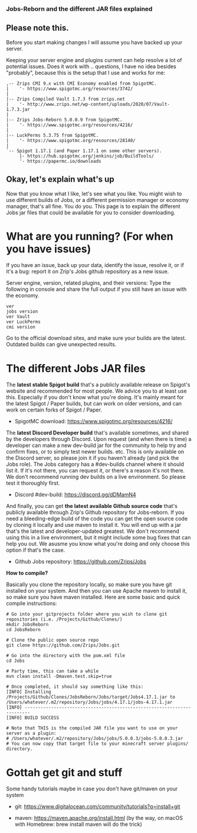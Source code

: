 ### Jobs-Reborn and the different JAR files explained

## Please note this.

Before you start making changes I will assume you have backed up your server.

Keeping your server engine and plugins current can help resolve a lot of potential issues. Does it work with .. questions, I have no idea besides "probably", because this is the setup that I use and works for me:

```
,-- Zrips CMI 9.x with CMI Economy enabled from SpigotMC.
|    '- https://www.spigotmc.org/resources/3742/
|
|-- Zrips Compiled Vault 1.7.3 from zrips.net
|    '- http://www.zrips.net/wp-content/uploads/2020/07/Vault-1.7.3.jar
|
|-- Zrips Jobs-Reborn 5.0.0.9 from SpigotMC.
|    '- https://www.spigotmc.org/resources/4216/
| 
|-- LuckPerms 5.3.75 from SpigotMC.
|    '- https://www.spigotmc.org/resources/28140/
|
`-- Spigot 1.17.1 (and Paper 1.17.1 on some other servers).
     |- https://hub.spigotmc.org/jenkins/job/BuildTools/
     '- https://papermc.io/downloads
```

## Okay, let's explain what's up

Now that you know what I like, let's see what you like. You might wish to use different builds of Jobs, or a different permission manager or economy manager, that's all fine. You do you. This page is to explain the different Jobs jar files that could be available for you to consider downloading.

# What are you running? (For when you have issues)

If you have an issue, back up your data, identify the issue, resolve it, or if it's a bug: report it on Zrip's Jobs github repository as a new issue. 

Server engine, version, related plugins, and their versions:
Type the following in console and share the full output if you still have an issue with the economy.
```
ver
jobs version
ver Vault
ver LuckPerms
cmi version
```
Go to the official download sites, and make sure your builds are the latest. Outdated builds can give unexpected results. 

# The different Jobs JAR files

The **latest stable Spigot build** that's a publicly available release on Spigot's website and recommended for most people. We advice you to at least use this. Especially if you don't know what you're doing. It's mainly meant for the latest Spigot / Paper builds, but can work on older versions, and can work on certain forks of Spigot / Paper. 

- SpigotMC download: https://www.spigotmc.org/resources/4216/

The **latest Discord Developer build** that's available sometimes, and shared by the developers through Discord. Upon request (and when there is time) a developer can make a new dev-build jar for the community to help try and confirm fixes, or to simply test newer builds. etc. This is only available on the Discord server, so please join it if you haven't already (and pick the Jobs role). The Jobs category has a #dev-builds channel where it should list it. If it's not there, you can request it, or there's a reason it's not there. We don't recommend running dev builds on a live environment. So please test it thoroughly first. 

- Discord #dev-build: https://discord.gg/dDMamN4

And finally, you can get **the latest available Github source code** that's publicly available through Zrip's Github repository for Jobs-reborn. If you need a bleeding-edge build of the code you can get the open source code by cloning it locally and use maven to install it. You will end up with a jar that's the latest and developer-updated greatest. We don't recommend using this in a live environment, but it might include some bug fixes that can help you out. We asusme you know what you're doing and only choose this option if that's the case. 

- Github Jobs repository: https://github.com/Zrips/Jobs

**How to compile?**

Basically you clone the repository locally, so make sure you have git installed on your system. And then you can use Apache maven to install it, so make sure you have maven installed. Here are some basic and quick compile instructions:
```
# Go into your gitprojects folder where you wish to clone git repositories (i.e. /Projects/Github/Clones/)
mkdir JobsReborn
cd JobsReborn

# Clone the public open source repo
git clone https://github.com/Zrips/Jobs.git

# Go into the directory with the pom.xml file
cd Jobs

# Party time, this can take a while
mvn clean install -Dmaven.test.skip=true

# Once completed, it should say something like this:
[INFO] Installing /Projects/Github/Clones/JobsReborn/Jobs/target/Jobs4.17.1.jar to /Users/whatever/.m2/repository/Jobs/jobs/4.17.1/jobs-4.17.1.jar
[INFO] ------------------------------------------------------------------------
[INFO] BUILD SUCCESS

# Note that THIS is the compiled JAR file you want to use on your server as a plugin:
# /Users/whatever/.m2/repository/Jobs/jobs/5.0.0.3/jobs-5.0.0.3.jar
# You can now copy that target file to your minecraft server plugins/ directory.
```

# Gottah get git and stuff

Some handy tutorials maybe in case you don't have git/maven on your system

- git: https://www.digitalocean.com/community/tutorials?q=install+git

- maven: https://maven.apache.org/install.html
(by the way, on macOS with Homebrew: brew install maven will do the trick)
